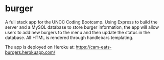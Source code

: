 # burger

A full stack app for the UNCC Coding Bootcamp. Using Express to build the server and a MySQL database to store burger information, the app will allow users to add new burgers to the menu and then update the status in the database. All HTML is rendered through handlebars templating.

The app is deployed on Heroku at: https://cam-eats-burgers.herokuapp.com/

